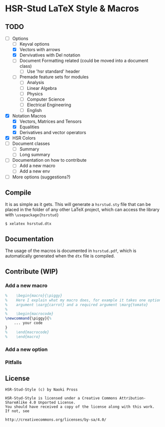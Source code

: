 # HSR-Stud LaTeX Style & Macros

## TODO
- [ ] Options
  - [ ] Keyval options
  - [X] Vectors with arrows
  - [X] Dervivatives with Del notation
  - [ ] Document Formatting related (could be moved into a document class)
    - [ ] Use 'hsr standard' header
  - [ ] Premade feature sets for modules
    - [ ] Analysis
    - [ ] Linear Algebra
    - [ ] Physics
    - [ ] Computer Science
    - [ ] Electrical Engineering
    - [ ] English
- [X] Notation Macros
  - [X] Vectors, Matrices and Tensors
  - [X] Equalities
  - [X] Derivatives and vector operators
- [X] HSR Colors
- [ ] Document classes
  - [ ] Summary
  - [ ] Long summary
- [ ] Documentation on how to contribute
  - [ ] Add a new macro
  - [ ] Add a new env
- [ ] More options (suggestions?)

## Compile
It is as simple as it gets. 
This will generate a `hsrstud.sty` file that can be placed in the folder of any other LaTeX project,
which can access the library with `\usepackage{hsrstud}`
```
$ xelatex hsrstud.dtx
```

## Documentation
The usage of the macros is documented in `hsrstud.pdf`, which is automatically generated when
the `dtx` file is compiled.

## Contribute (WIP)
### Add a new macro
```latex
%    \begin{macro}{\piggy}
%    Here I explain what my macro does, for example it takes one optional
%    argument \oarg{carrot} and a required argument \marg{tomato}
%
%    \begin{macrocode}
\newcommand{\piggy}{%
    ... your code
}
%    \end{macrocode}
%    \end{macro}
```
### Add a new option
### Pitfalls

## License
```
HSR-Stud-Style (c) by Naoki Pross

HSR-Stud-Style is licensed under a Creative Commons Attribution-ShareAlike 4.0 Unported License.
You should have received a copy of the license along with this work. If not, see

http://creativecommons.org/licenses/by-sa/4.0/
```
